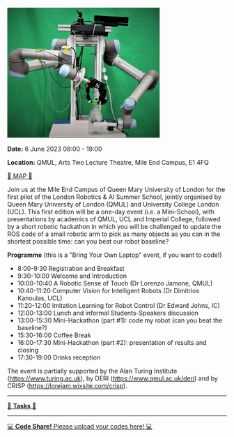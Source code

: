 


[![Robot Platform](maria-platform.jpg)]()

**Date:** 6 June 2023 08:00 - 19:00

**Location:** QMUL, Arts Two Lecture Theatre, Mile End Campus, E1 4FQ

[ 📍 MAP 📍 ](https://goo.gl/maps/m46p3Ws6K86j7RYy7)

Join us at the Mile End Campus of Queen Mary University of London for the first pilot of the London Robotics & AI Summer School, jointly organised by Queen Mary University of London (QMUL) and University College London (UCL). This first edition will be a one-day event (i.e. a Mini-School), with presentations by academics of QMUL, UCL and Imperial College, followed by a short robotic hackathon in which you will be challenged to update the ROS code of a small robotic arm to pick as many objects as you can in the shortest possible time: can you beat our robot baseline?


**Programme** (this is a "Bring Your Own Laptop" event, if you want to code!)

* 8:00-9:30 Registration and Breakfast
* 9:30-10:00 Welcome and Introduction
* 10:00-10:40 A Robotic Sense of Touch (Dr Lorenzo Jamone, QMUL)
* 10:40-11:20 Computer Vision for Intelligent Robots (Dr Dimitrios Kanoulas, UCL)
* 11:20-12:00 Imitation Learning for Robot Control (Dr Edward Johns, IC)
* 12:00-13:00 Lunch and informal Students-Speakers discussion
* 13:00-15:30 Mini-Hackathon (part #1): code my robot (can you beat the baseline?)
* 15:30-16:00 Coffee Break
* 16:00-17:30 Mini-Hackathon (part #2): presentation of results and closing
* 17:30-19:00 Drinks reception

The event is partially supported by the Alan Turing Institute (https://www.turing.ac.uk), by DERI (https://www.qmul.ac.uk/deri) and by CRISP (https://lorejam.wixsite.com/crisp).

 ---

[ 🤖 **Tasks** 🤖 ](tasks.md)

 ---

[ 💻 **Code Share!** Please upload your codes here! 💻 ](https://drive.google.com/drive/folders/1-Kni6YgTj-TUEOGt0LPY9M0K-nPpPJsM?usp=sharing) 

